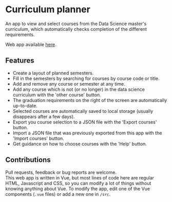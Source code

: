 # Curriculum planner
An app to view and select courses from the Data Science master's curriculum, which automatically checks completion of the different requirements.

Web app available [here](https://emile-jn.github.io/curriculum-planner/).

## Features
- Create a layout of planned semesters.
- Fill in the semesters by searching for courses by course code or title.
- Add and remove any course or semester at any time.
- Add any course which is not (or no longer) in the data science curriculum with the 'other course' button.
- The graduation requirements on the right of the screen are automatically up-to-date.
- Selected courses are automatically saved to local storage (usually disappears after a few days).
- Export you course selection to a JSON file with the 'Export courses' button.
- Import a JSON file that was previously exported from this app with the 'Import courses' button.
- Get guidance on how to choose courses with the 'Help' button.

## Contributions
Pull requests, feedback or bug reports are welcome.  
This web app is written in Vue, but most lines of code here are regular HTML, Javascript and CSS, so you can modify a lot of things without knowing anything about Vue. To modify the app, edit one of the Vue components (`.vue` files) or add a new one in `/src`.
